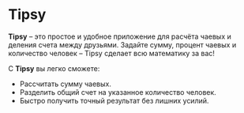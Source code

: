 # Tipsy

**Tipsy** – это простое и удобное приложение для расчёта чаевых и деления счета между друзьями. Задайте сумму, процент чаевых и количество человек – Tipsy сделает всю математику за вас! 

С **Tipsy** вы легко сможете:  
- Рассчитать сумму чаевых.  
- Разделить общий счет на указанное количество человек.  
- Быстро получить точный результат без лишних усилий.  
